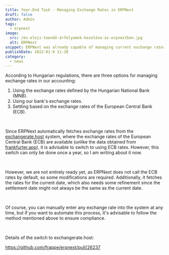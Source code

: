 ```yaml
---
title: Year-End Task - Managing Exchange Rates in ERPNext
draft: false
author: Admin
tags:
  - erpnext
image:
  src: /év-eleji-teendő-árfolyamok-kezelése-az-erpnextben.jpg
  alt: ERPNext
snippet: ERPNext was already capable of managing current exchange rates, but there's a small change in handling the current conversion rates that is worth considering for planning.
publishDate: 2022-01-9 11:39
category:
  - news
---
```


<p>According to Hungarian regulations, there are three options for managing exchange rates in our accounting:</p>
<ol>
<li data-list="bullet">Using the exchange rates defined by the Hungarian National Bank (MNB).</li>
<li data-list="bullet">Using our bank's exchange rates.</li>
<li data-list="bullet">Settling based on the exchange rates of the European Central Bank (ECB).</li>
</ol>
<p><br></p>
<p>Since ERPNext automatically fetches exchange rates from the <a href="exchangerate.host" rel="noopener noreferrer">exchangerate.host</a> system, where the exchange rates of the European Central Bank (ECB) are available (unlike the data obtained from <a href="frankfurter.app" rel="noopener noreferrer">frankfurter.app</a>), it is advisable to switch to using ECB rates. However, this switch can only be done once a year, so I am writing about it now.</p>
<p><br></p>
<p>However, we are not entirely ready yet, as ERPNext does not call the ECB rates by default, so some modifications are required. Additionally, it fetches the rates for the current date, which also needs some refinement since the settlement date might not always be the same as the current date.</p>
<p><br></p>
<p>Of course, you can manually enter any exchange rate into the system at any time, but if you want to automate this process, it's advisable to follow the method mentioned above to ensure compliance.</p>
<p><br></p>
<p>Details of the switch to exchangerate.host:</p>
<p><a href="https://github.com/frappe/erpnext/pull/26237" rel="noopener noreferrer">https://github.com/frappe/erpnext/pull/26237</a></p>
